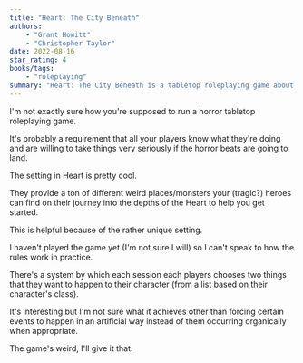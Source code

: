 ```yaml
---
title: "Heart: The City Beneath"
authors:
    - "Grant Howitt"
    - "Christopher Taylor"
date: 2022-08-16
star_rating: 4
books/tags:
    - "roleplaying"
summary: "Heart: The City Beneath is a tabletop roleplaying game about delving into a nightmare undercity that will give you everything you’ve ever dreamed of – or kill you in the process. It is a dungeon-crawling, story-forward tabletop RPG that focuses on what characters have to lose in pursuit of their dreams in the chaotic darkness beneath the world. Weird but in a good way."
---
```


I'm not exactly sure how you're supposed to run a horror tabletop roleplaying game.

It's probably a requirement that all your players know what they're doing and are willing to take things very seriously if the horror beats are going to land.

The setting in Heart is pretty cool.

They provide a ton of different weird places/monsters your (tragic?) heroes can find on their journey into the depths of the Heart to help you get started.

This is helpful because of the rather unique setting.

I haven't played the game yet (I'm not sure I will) so I can't speak to how the rules work in practice.

There's a system by which each session each players chooses two things that they want to happen to their character (from a list based on their character's class).

It's interesting but I'm not sure what it achieves other than forcing certain events to happen in an artificial way instead of them occurring organically when appropriate.

The game's weird, I'll give it that.
